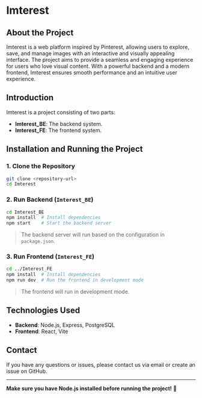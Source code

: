 # Imterest

## About the Project
Imterest is a web platform inspired by Pinterest, allowing users to explore, save, and manage images with an interactive and visually appealing interface. The project aims to provide a seamless and engaging experience for users who love visual content. With a powerful backend and a modern frontend, Imterest ensures smooth performance and an intuitive user experience.

## Introduction
Imterest is a project consisting of two parts:
- **Imterest_BE**: The backend system.
- **Imterest_FE**: The frontend system.

## Installation and Running the Project

### 1. Clone the Repository
```sh
git clone <repository-url>
cd Imterest
```

### 2. Run Backend (`Imterest_BE`)
```sh
cd Imterest_BE
npm install  # Install dependencies
npm start    # Start the backend server
```
> The backend server will run based on the configuration in `package.json`.

### 3. Run Frontend (`Imterest_FE`)
```sh
cd ../Imterest_FE
npm install  # Install dependencies
npm run dev  # Run the frontend in development mode
```
> The frontend will run in development mode.

## Technologies Used
- **Backend**: Node.js, Express, PostgreSQL
- **Frontend**: React, Vite

## Contact
If you have any questions or issues, please contact us via email or create an issue on GitHub.

---
**Make sure you have Node.js installed before running the project!** 🚀
